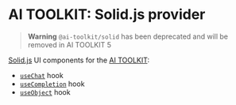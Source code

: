 # AI TOOLKIT: Solid.js provider

> **Warning** `@ai-toolkit/solid` has been deprecated and will be removed in AI TOOLKIT 5

[Solid.js](https://www.solidjs.com/) UI components for the [AI TOOLKIT](https://sdk.khulnasoft.com/docs):

- [`useChat`](https://sdk.khulnasoft.com/docs/reference/ai-toolkit-ui/use-chat) hook
- [`useCompletion`](https://sdk.khulnasoft.com/docs/reference/ai-toolkit-ui/use-completion) hook
- [`useObject`](https://sdk.khulnasoft.com/docs/reference/ai-toolkit-ui/use-object) hook
